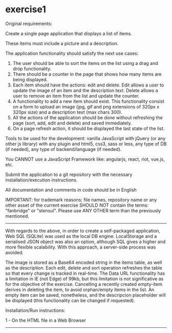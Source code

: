 # exercise1

Original requirements:

Create a single page application that displays a list of items. 

These items must include a picture and a description.

The application functionality should satisfy the next use cases:
1. The user should be able to sort the items on the list using a drag and drop functionality.
2. There should be a counter in the page that shows how many items are being displayed.
3. Each item should have the actions: edit and delete. Edit allows a user to update the image of an item and the description text. Delete allows a user to remove an item from the list and update the counter.
4. A functionality to add a new item should exist. This functionality consist on a form to upload an image (jpg, gif and png extensions of 320px x 320px size) and a description text (max chars 300).
5. All the actions of the application should be done without refreshing the page (sort, add, edit and delete) and saved immediately.
6. On a page refresh action, it should be displayed the last state of the list.

Tools to be used for the development: vanilla JavaScript with jQuery (or any other js library) with any plugin and html5, css3, sass or less, any type of DB (if needed), any type of backend/language (if needed).

You CANNOT use a JavaScript Framework like: angularjs, react, riot, vue.js, etc.

Submit the application to a git repository with the necessary installation/execution instructions.

All documentation and comments in code should be in English

IMPORTANT: for trademark reasons; file names, repository name or any other asset of the current exercise SHOULD NOT contain the terms: "fanbridge" or "stensul". Please use ANY OTHER term than the previously mentioned.

------

With regards to the above, in order to create a self-packaged application, Web SQL (SQLite) was used as the local DB engine. LocalStorage and a serialised JSON object was also an option, although SQL gives a higher and more flexible scalability. With this approach, a server-side process was avoided.

The image is stored as a Base64 encoded string in the items table, as well as the description. Each edit, delete and sort operation refreshes the table so that every change is tracked in real-time. The Data URL functionality has a limitation in IE (not Edge) of 99kb, but this limitation is not significative as for the objective of the exercise. Cancelling a recently created empty-item derives in deleting the item, to avoid orphan/empty items in the list. An empty item can be saved, nonetheless, and the descripcion placeholder will be displayed (this functionality can be changed if requested).

Installation/Run instructions:

1 - On the HTML file in a Web Browser

-------
